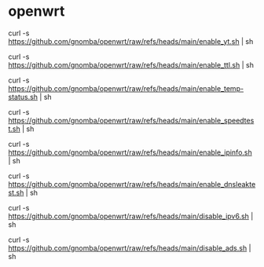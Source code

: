 # openwrt

curl -s https://github.com/gnomba/openwrt/raw/refs/heads/main/enable_yt.sh | sh

curl -s https://github.com/gnomba/openwrt/raw/refs/heads/main/enable_ttl.sh | sh

curl -s https://github.com/gnomba/openwrt/raw/refs/heads/main/enable_temp-status.sh | sh

curl -s https://github.com/gnomba/openwrt/raw/refs/heads/main/enable_speedtest.sh | sh

curl -s https://github.com/gnomba/openwrt/raw/refs/heads/main/enable_ipinfo.sh | sh

curl -s https://github.com/gnomba/openwrt/raw/refs/heads/main/enable_dnsleaktest.sh | sh

curl -s https://github.com/gnomba/openwrt/raw/refs/heads/main/disable_ipv6.sh | sh

curl -s https://github.com/gnomba/openwrt/raw/refs/heads/main/disable_ads.sh | sh
